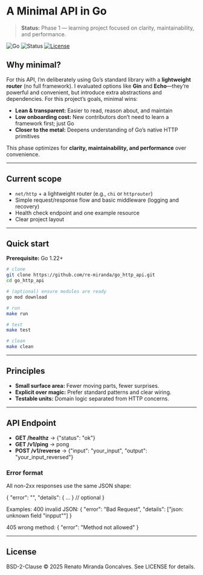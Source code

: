 # A Minimal API in Go

> **Status:** Phase 1 — learning project focused on clarity, maintainability, and performance.

![Go](https://img.shields.io/badge/Go-1.22%2B-00ADD8?logo=go)
![Status](https://img.shields.io/badge/status-experimental-blueviolet)
[![License](https://img.shields.io/badge/license-BSD--2--Clause-lightgrey)](LICENSE)

## Why minimal?

For this API, I’m deliberately using Go’s standard library with a **lightweight router** (no full framework). I evaluated options like **Gin** and **Echo**—they’re powerful and convenient, but introduce extra abstractions and dependencies. For this project’s goals, minimal wins:

- **Lean & transparent:** Easier to read, reason about, and maintain
- **Low onboarding cost:** New contributors don’t need to learn a framework first; just Go
- **Closer to the metal:** Deepens understanding of Go’s native HTTP primitives

This phase optimizes for **clarity, maintainability, and performance** over convenience.

---

## Current scope

- `net/http` + a lightweight router (e.g., `chi` or `httprouter`)
- Simple request/response flow and basic middleware (logging and recovery)
- Health check endpoint and one example resource
- Clear project layout

---

## Quick start

**Prerequisite:** Go 1.22+

```bash
# clone
git clone https://github.com/re-miranda/go_http_api.git
cd go_http_api

# (optional) ensure modules are ready
go mod download

# run
make run

# test
make test

# clean
make clean
```
---

## Principles

- **Small surface area:** Fewer moving parts, fewer surprises.
- **Explicit over magic:** Prefer standard patterns and clear wiring.
- **Testable units:** Domain logic separated from HTTP concerns.

---

##  API Endpoint

- **GET /healthz** -> {"status": "ok"}
- **GET /v1/ping** -> pong
- **POST /v1/reverse** -> {"input": "your_input", "output": "your_input_reversed"}

### Error format
All non-2xx responses use the same JSON shape:

{
  "error": "<human-readable HTTP status code applicable>",
  "details": { ... } // optional
}

Examples:
400 invalid JSON:
{ "error": "Bad Request", "details": ["json: unknown field \"inpput\""] }

405 wrong method:
{ "error": "Method not allowed" }

---

## License

BSD-2-Clause © 2025 Renato Miranda Goncalves. See LICENSE for details.
